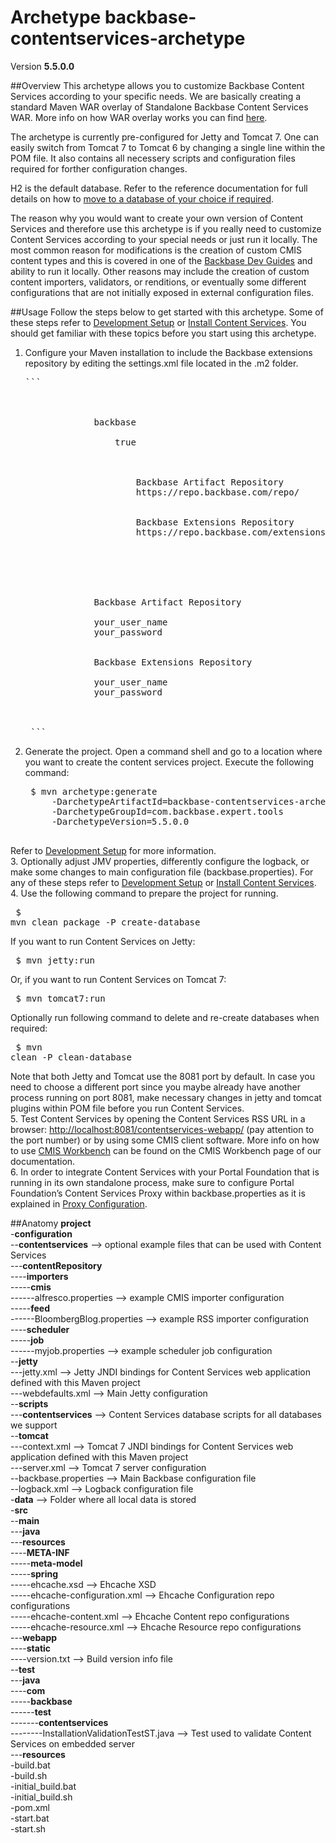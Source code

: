 # Archetype backbase-contentservices-archetype

Version **5.5.0.0**

##Overview
This archetype allows you to customize Backbase Content Services according to your specific needs. We are basically creating a standard Maven WAR overlay of Standalone Backbase Content Services WAR. More info on how WAR overlay works you can find [here](http://maven.apache.org/plugins/maven-war-plugin/overlays.html).

The archetype is currently pre-configured for Jetty and Tomcat 7. One can easily switch from Tomcat 7 to Tomcat 6 by changing a single line within the POM file. It also contains all necessery scripts and configuration files required for forther configuration changes. 

H2 is the default database. Refer to the reference documentation for full details on how to [move to a database of your choice if required](https://my.backbase.com/resources/documentation/portal/inst_data.html).

The reason why you would want to create your own version of Content Services and therefore use this archetype is if you really need to customize Content Services according to your special needs or just run it locally. The most common reason for modifications is the creation of custom CMIS content types and this is covered in one of the [Backbase Dev Guides](https://my.backbase.com/doc-center/dev-guides/adding-a-custom-data-type-in-content-services/) and ability to run it locally. Other reasons may include the creation of custom content importers, validators, or renditions, or eventually some different configurations that are not initially exposed in external configuration files. 

##Usage
Follow the steps below to get started with this archetype. Some of these steps refer to [Development Setup](https://my.backbase.com/resources/documentation/portal/devd_mave.html) or [Install Content Services](https://my.backbase.com/resources/documentation/portal/inst_tcat.html#inst_tcat_cose). You should get familiar with these topics before you start using this archetype.

1. Configure your Maven installation to include the Backbase extensions repository by editing the settings.xml file located in the .m2 folder. 
    <pre>```    
    <settings xmlns="http://maven.apache.org/SETTINGS/1.0.0" xmlns:xsi="http://www.w3.org/2001/XMLSchema-instance" xsi:schemalocation="http://maven.apache.org/SETTINGS/1.0.0 http://maven.apache.org/xsd/settings-1.0.0.xsd">
        <profiles>
            <profile>
                <id>backbase</id>
                <activation>
                    <activeByDefault>true</activeByDefault>
                </activation>
                <repositories>
                    <repository>
                        <id>Backbase Artifact Repository</id>
                        <url>https://repo.backbase.com/repo/</url>
                    </repository>
                    <repository>
                        <id>Backbase Extensions Repository</id>
                        <url>https://repo.backbase.com/extensions/</url>
                    </repository>
                </repositories>
            </profile>
        </profiles>
        <servers>
            <server>
                <id>Backbase Artifact Repository</id>
                <!--Please change your_user_name and your_password below-->
                <username>your_user_name</username>
                <password>your_password</password>
            </server>
            <server>
                <id>Backbase Extensions Repository</id>
                <!--Please change your_user_name and your_password below-->
                <username>your_user_name</username>
                <password>your_password</password>
            </server>
        </servers>
    </settings>
    ```</pre>
2. Generate the project. Open a command shell and go to a location where you want to create the content services project. Execute the following command:
    <pre>
    $ mvn archetype:generate
        -DarchetypeArtifactId=backbase-contentservices-archetype
        -DarchetypeGroupId=com.backbase.expert.tools
        -DarchetypeVersion=5.5.0.0
    </pre>
Refer to [Development Setup](https://my.backbase.com/resources/documentation/portal/devd_mave.html) for more information.  
3. Optionally adjust JMV properties, differently configure the logback, or make some changes to main configuration file (backbase.properties). For any of these steps refer to [Development Setup](https://my.backbase.com/resources/documentation/portal/devd_mave.html) or [Install Content Services](https://my.backbase.com/resources/documentation/portal/inst_tcat.html#inst_tcat_cose).  
4. Use the following command to prepare the project for running.
    <pre>
    $ mvn clean package -P create-database
    </pre>
If you want to run Content Services on Jetty:  
    <pre>
    $ mvn jetty:run
    </pre>
Or, if you want to run Content Services on Tomcat 7:
    <pre>
    $ mvn tomcat7:run
    </pre>
Optionally run following command to delete and re-create databases when required:
    <pre>
    $ mvn clean -P clean-database
    </pre>
Note that both Jetty and Tomcat use the 8081 port by default. In case you need to choose a different port since you maybe already have another process running on port 8081, make necessary changes in jetty and tomcat plugins within POM file before you run Content Services.  
5. Test Content Services by opening the Content Services RSS URL in a browser: [http://localhost:8081/contentservices-webapp/](http://localhost:8081/contentservices-webapp/) (pay attention to the port number) or by using some CMIS client software. More info on how to use [CMIS Workbench](https://my.backbase.com/doc-center/manuals/portal/cont_cont.html#cont_cont_cmis) can be found on the CMIS Workbench page of our documentation.  
6. In order to integrate Content Services with your Portal Foundation that is running in its own standalone process, make sure to configure Portal Foundation’s Content Services Proxy within backbase.properties as it is explained in [Proxy Configuration](https://my.backbase.com/resources/documentation/portal/inst_conf.html#inst_conf_prox).

##Anatomy
**project**  
-**configuration**  
--**contentservices** --> optional example files that can be used with Content Services  
---**contentRepository**  
----**importers**  
-----**cmis**  
------alfresco.properties --> example CMIS importer configuration  
-----**feed**  
------BloombergBlog.properties --> example RSS importer configuration  
----**scheduler**  
-----**job**  
------myjob.properties --> example scheduler job configuration  
--**jetty**  
---jetty.xml --> Jetty JNDI bindings for Content Services web application defined with this Maven project  
---webdefaults.xml --> Main Jetty configuration  
--**scripts**  
---**contentservices** --> Content Services database scripts for all databases we support  
--**tomcat**  
---context.xml --> Tomcat 7 JNDI bindings for Content Services web application defined with this Maven project  
---server.xml --> Tomcat 7 server configuration  
--backbase.properties --> Main Backbase configuration file  
--logback.xml --> Logback configuration file  
-**data** --> Folder where all local data is stored   
-**src**  
--**main**  
---**java**  
---**resources**  
----**META-INF**  
-----**meta-model**  
-----**spring**  
-----ehcache.xsd --> Ehcache XSD  
-----ehcache-configuration.xml --> Ehcache Configuration repo configurations  
-----ehcache-content.xml --> Ehcache Content repo configurations  
-----ehcache-resource.xml --> Ehcache Resource repo configurations  
---**webapp**  
----**static**    
----version.txt --> Build version info file  
--**test**  
---**java**  
----**com**  
-----**backbase**  
------**test**  
-------**contentservices**  
--------InstallationValidationTestST.java --> Test used to validate Content Services on embedded server  
---**resources**  
-build.bat  
-build.sh  
-initial_build.bat  
-initial_build.sh  
-pom.xml  
-start.bat  
-start.sh  
